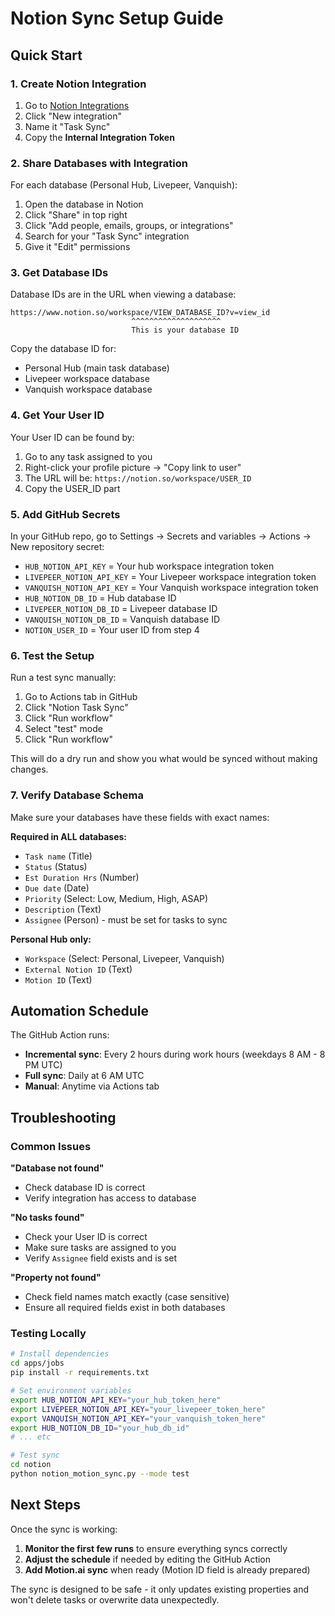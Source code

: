 # Notion Sync Setup Guide

## Quick Start

### 1. Create Notion Integration

1. Go to [Notion Integrations](https://www.notion.so/my-integrations)
2. Click "New integration"
3. Name it "Task Sync" 
4. Copy the **Internal Integration Token**

### 2. Share Databases with Integration

For each database (Personal Hub, Livepeer, Vanquish):
1. Open the database in Notion
2. Click "Share" in top right
3. Click "Add people, emails, groups, or integrations"
4. Search for your "Task Sync" integration
5. Give it "Edit" permissions

### 3. Get Database IDs

Database IDs are in the URL when viewing a database:
```
https://www.notion.so/workspace/VIEW_DATABASE_ID?v=view_id
                           ^^^^^^^^^^^^^^^^^^^^
                           This is your database ID
```

Copy the database ID for:
- Personal Hub (main task database)
- Livepeer workspace database  
- Vanquish workspace database

### 4. Get Your User ID

Your User ID can be found by:
1. Go to any task assigned to you
2. Right-click your profile picture → "Copy link to user"
3. The URL will be: `https://notion.so/workspace/USER_ID`
4. Copy the USER_ID part

### 5. Add GitHub Secrets

In your GitHub repo, go to Settings → Secrets and variables → Actions → New repository secret:

- `HUB_NOTION_API_KEY` = Your hub workspace integration token
- `LIVEPEER_NOTION_API_KEY` = Your Livepeer workspace integration token  
- `VANQUISH_NOTION_API_KEY` = Your Vanquish workspace integration token
- `HUB_NOTION_DB_ID` = Hub database ID
- `LIVEPEER_NOTION_DB_ID` = Livepeer database ID  
- `VANQUISH_NOTION_DB_ID` = Vanquish database ID
- `NOTION_USER_ID` = Your user ID from step 4

### 6. Test the Setup

Run a test sync manually:

1. Go to Actions tab in GitHub
2. Click "Notion Task Sync" 
3. Click "Run workflow"
4. Select "test" mode
5. Click "Run workflow"

This will do a dry run and show you what would be synced without making changes.

### 7. Verify Database Schema

Make sure your databases have these fields with exact names:

**Required in ALL databases:**
- `Task name` (Title)
- `Status` (Status) 
- `Est Duration Hrs` (Number)
- `Due date` (Date)
- `Priority` (Select: Low, Medium, High, ASAP)
- `Description` (Text)
- `Assignee` (Person) - must be set for tasks to sync

**Personal Hub only:**
- `Workspace` (Select: Personal, Livepeer, Vanquish)
- `External Notion ID` (Text)
- `Motion ID` (Text)

## Automation Schedule

The GitHub Action runs:
- **Incremental sync**: Every 2 hours during work hours (weekdays 8 AM - 8 PM UTC)
- **Full sync**: Daily at 6 AM UTC
- **Manual**: Anytime via Actions tab

## Troubleshooting

### Common Issues

**"Database not found"**
- Check database ID is correct
- Verify integration has access to database

**"No tasks found"** 
- Check your User ID is correct
- Make sure tasks are assigned to you
- Verify `Assignee` field exists and is set

**"Property not found"**
- Check field names match exactly (case sensitive)
- Ensure all required fields exist in both databases

### Testing Locally

```bash
# Install dependencies
cd apps/jobs
pip install -r requirements.txt

# Set environment variables  
export HUB_NOTION_API_KEY="your_hub_token_here"
export LIVEPEER_NOTION_API_KEY="your_livepeer_token_here" 
export VANQUISH_NOTION_API_KEY="your_vanquish_token_here"
export HUB_NOTION_DB_ID="your_hub_db_id"
# ... etc

# Test sync
cd notion
python notion_motion_sync.py --mode test
```

## Next Steps

Once the sync is working:

1. **Monitor the first few runs** to ensure everything syncs correctly
2. **Adjust the schedule** if needed by editing the GitHub Action
3. **Add Motion.ai sync** when ready (Motion ID field is already prepared)

The sync is designed to be safe - it only updates existing properties and won't delete tasks or overwrite data unexpectedly.
